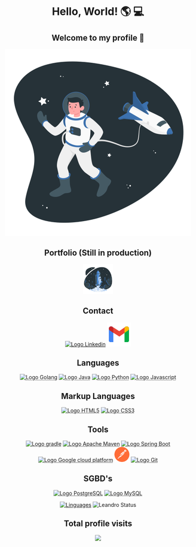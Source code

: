 <h1 align="center" ><strong>Hello, World! 🌎 💻</strong></h2>
<h2 align="center" ><strong> Welcome to my profile 🤙</strong></h2>

<div align="center">
  <img  class="icons" src="Astronaut-amico.svg" alt="Astronaut" width="500px" height="500px">
</div>
<h2 align="center" ><strong>Portfolio (Still in production)</strong></h2>
<div align="center" >
  <abbr align="center" ><a class="icons" href="https://leandroalcantara-1997.github.io/My_Portfolio/html/index.html" rel="external" target="_blank"> <img id="portfolio" src="portfolio.svg" alt="Portfolio" width="80px" height="80px" ></a></abbr>
</div>

<h2 align="center" ><strong>Contact</strong></h2>

<div align="center" >
  <abbr align="center"  title="Linkedin"><a class="icons" href="https://www.linkedin.com/in/leandro-alcantara-pro" target="_blank" rel="external" target="_blank"> <img class="icons" src="https://cdn.jsdelivr.net/gh/devicons/devicon/icons/linkedin/linkedin-original.svg" alt="Logo Linkedin" width="40px" height="40px"></a></abbr>
  </a>
  <abbr align="center"  title="Gmail"><a class="icons" href="mailto:leandro1997silva97@gmail.com" target="_blank" rel="external" target="_blank"> <img class="icons" src="gmail.svg" alt="Logo Gmail"></a></abbr>
</div>

<h2 align="center" ><strong>Languages</strong></h2>

<div align="center" >
  <abbr title="Golang"><img class="icons" src="https://cdn.jsdelivr.net/gh/devicons/devicon/icons/go/go-original-wordmark.svg" alt="Logo Golang" width="40px" height="40px"></abbr>
  <abbr title="Java"><img class="icons" src="https://cdn.jsdelivr.net/gh/devicons/devicon/icons/java/java-original.svg" alt="Logo Java" width="40px" height="40px"></abbr>
  <abbr title="Python"><img class="icons" src="https://cdn.jsdelivr.net/gh/devicons/devicon/icons/python/python-original.svg" alt="Logo Python" width="40px" height="40px"></abbr>
  <abbr title="Javascript"><img class="icons" src="https://cdn.jsdelivr.net/gh/devicons/devicon/icons/javascript/javascript-plain.svg" alt="Logo Javascript" width="40px" height="40px"></abbr>
</div>

<h2 align="center" ><strong>Markup Languages</strong></h2>

<div align="center" >
<abbr title="HTML5"><img class="icons" src="https://cdn.jsdelivr.net/gh/devicons/devicon/icons/html5/html5-original.svg" alt="Logo HTML5" width="40px" height="40px"></abbr>
                            <abbr title="CSS3"><img class="icons" src="https://cdn.jsdelivr.net/gh/devicons/devicon/icons/css3/css3-original.svg" alt="Logo CSS3" width="40px" height="40px"></abbr>
<abbr title="Markdown" width="40px" height="40px"><i class = "devicon-markdown-plain "> </i></abbr>
  </div>

<h2 align="center" ><strong>Tools</strong></h2>

<div align="center">
  <abbr title="Gradle"><img class="icons" src="https://cdn.jsdelivr.net/gh/devicons/devicon/icons/gradle/gradle-plain.svg" alt="Logo gradle" width="40px" height="40px"></abbr>
  <abbr title="Apache Maven"><img class="icons" src="https://cdn.jsdelivr.net/gh/devicons/devicon/icons/apache/apache-original.svg" alt="Logo Apache Maven" width="40px" height="40px"></abbr>
  <abbr title="Spring Boot"><img class="icons" src="https://cdn.jsdelivr.net/gh/devicons/devicon/icons/spring/spring-original.svg" alt="Logo Spring Boot" width="40px" height="40px"></abbr>
  <abbr title="Google Cloud Platform"><img class="icons" src = "https://cdn.jsdelivr.net/gh/devicons/devicon/icons/googlecloud/googlecloud-original.svg" alt="Logo Google cloud platform" width="40px" height="40px" /></abbr>
  <abbr title="Postman"><img class="icons" src="postman.svg" alt="Logo Postman" width="40px" height="40px"></abbr>
  <abbr title="Git"><img class="icons" src="https://cdn.jsdelivr.net/gh/devicons/devicon/icons/git/git-original.svg" alt="Logo Git" width="40px" height="40px"></abbr>
</div>

<div align="center">
  <h2 align="center" ><strong>SGBD's</strong></h2>
  <abbr title="PostgreSQL"><img class="icons" src="https://cdn.jsdelivr.net/gh/devicons/devicon/icons/postgresql/postgresql-original.svg" alt="Logo PostgreSQL" width="40px" height="40px"></abbr>
  <abbr title="MySQL"><img class="icons" src="https://cdn.jsdelivr.net/gh/devicons/devicon/icons/mysql/mysql-original.svg" alt="Logo MySQL" width="40px" height="40px"></abbr>
</div>






<div display="inline" align="center">

[![Linguages](https://github-readme-stats.vercel.app/api/top-langs/?username=LeandroAlcantara-1997&layout=compacttrue&theme=github_dark)](https://github.com/LeandroAlcantara-1997/github-readme-stats) ![Leandro Status](https://github-readme-stats.vercel.app/api?username=LeandroAlcantara-1997&show_icons=true&theme=github_dark)

</div>

<h2 align="center" ><strong>Total profile visits</strong></h2>
<div align="center">
   <img alingn="center" src="https://profile-counter.glitch.me/LeandroAlcantara-1997/count.svg" />
</div>



